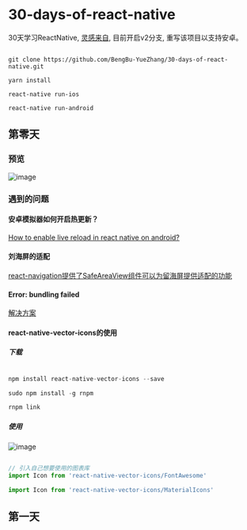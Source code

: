 # 30-days-of-react-native

30天学习ReactNative, [灵感来自](https://github.com/fangwei716/30-days-of-react-native), 目前开启v2分支, 重写该项目以支持安卓。

```shell

git clone https://github.com/BengBu-YueZhang/30-days-of-react-native.git

yarn install

react-native run-ios

react-native run-android
```

## 第零天

### 预览

![image](https://i.loli.net/2019/02/07/5c5bed639c191.png)

### 遇到的问题

#### 安卓模拟器如何开启热更新？

[How to enable live reload in react native on android?](https://stackoverflow.com/questions/36933287/how-to-enable-live-reload-in-react-native-on-android)

#### 刘海屏的适配

[react-navigation提供了SafeAreaView组件可以为留海屏提供适配的功能](https://reactnavigation.org/docs/zh-Hans/handling-iphonex.html)

#### Error: bundling failed

[解决方案](https://stackoverflow.com/questions/51068105/react-native-bundling-failed)

#### react-native-vector-icons的使用

##### 下载

```js

npm install react-native-vector-icons --save

sudo npm install -g rnpm

rnpm link
```

##### 使用

![image](https://i.loli.net/2019/02/07/5c5bcd53cbb3d.png)

```js

// 引入自己想要使用的图表库
import Icon from 'react-native-vector-icons/FontAwesome'

import Icon from 'react-native-vector-icons/MaterialIcons'
```

## 第一天

